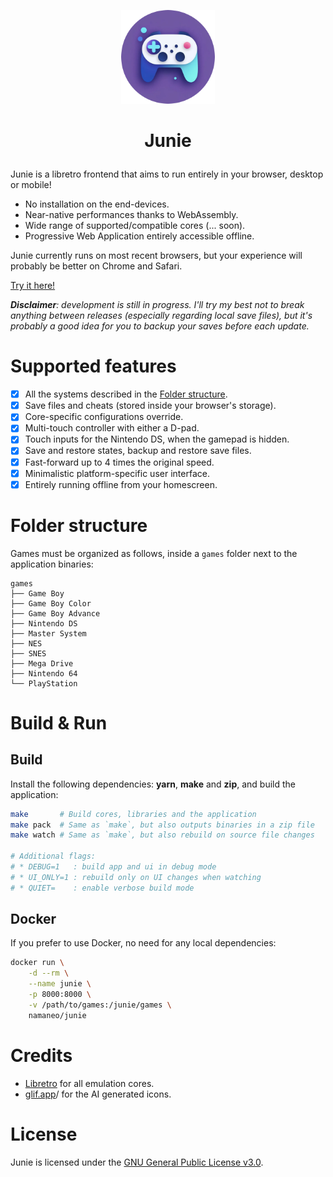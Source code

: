 <p align="center"><img src="ui/assets/icon-round.png" width="150" /></p>

# <p align="center">Junie</p>

Junie is a libretro frontend that aims to run entirely in your browser, desktop or mobile!
* No installation on the end-devices.
* Near-native performances thanks to WebAssembly.
* Wide range of supported/compatible cores (... soon).
* Progressive Web Application entirely accessible offline.

Junie currently runs on most recent browsers, but your experience will probably be better on Chrome and Safari.

[Try it here!](https://namaneo.github.io/Junie/)

***Disclaimer**: development is still in progress. I'll try my best not to break anything between releases (especially regarding local save files), but it's probably a good idea for you to backup your saves before each update.*

# Supported features

- [x] All the systems described in the [Folder structure](#folder-structure).
- [x] Save files and cheats (stored inside your browser's storage).
- [x] Core-specific configurations override.
- [x] Multi-touch controller with either a D-pad.
- [x] Touch inputs for the Nintendo DS, when the gamepad is hidden.
- [x] Save and restore states, backup and restore save files.
- [x] Fast-forward up to 4 times the original speed.
- [x] Minimalistic platform-specific user interface.
- [x] Entirely running offline from your homescreen.

# Folder structure

Games must be organized as follows, inside a `games` folder next to the application binaries:

```
games
├── Game Boy
├── Game Boy Color
├── Game Boy Advance
├── Nintendo DS
├── Master System
├── NES
├── SNES
├── Mega Drive
├── Nintendo 64
└── PlayStation
```

# Build & Run

## Build

Install the following dependencies: **yarn**, **make** and **zip**, and build the application:
```bash
make       # Build cores, libraries and the application
make pack  # Same as `make`, but also outputs binaries in a zip file
make watch # Same as `make`, but also rebuild on source file changes

# Additional flags:
# * DEBUG=1   : build app and ui in debug mode
# * UI_ONLY=1 : rebuild only on UI changes when watching
# * QUIET=    : enable verbose build mode
```

## Docker

If you prefer to use Docker, no need for any local dependencies:

```bash
docker run \
    -d --rm \
    --name junie \
    -p 8000:8000 \
    -v /path/to/games:/junie/games \
    namaneo/junie
```

# Credits

- [Libretro](https://github.com/libretro/) for all emulation cores.
- [glif.app](https://glif.app)/ for the AI generated icons.

# License

Junie is licensed under the [GNU General Public License v3.0](https://github.com/Namaneo/Junie/blob/main/LICENSE.md).
